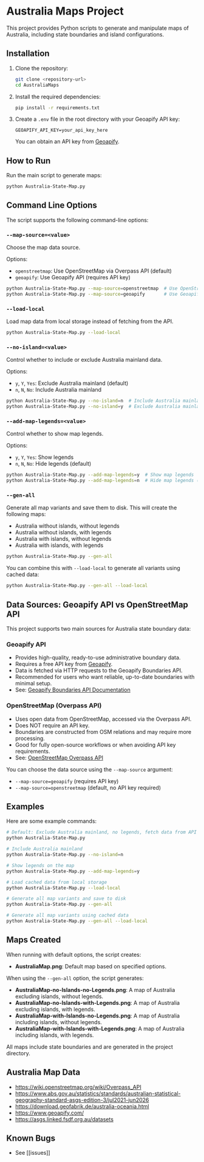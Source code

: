 # Australia Maps Project

This project provides Python scripts to generate and manipulate maps of Australia, including state boundaries and island configurations.

## Installation

1. Clone the repository:
   ```bash
   git clone <repository-url>
   cd AustraliaMaps
   ```

2. Install the required dependencies:
   ```bash
   pip install -r requirements.txt
   ```

3. Create a `.env` file in the root directory with your Geoapify API key:
   ```
   GEOAPIFY_API_KEY=your_api_key_here
   ```
   You can obtain an API key from [Geoapify](https://myprojects.geoapify.com/projects).

## How to Run

Run the main script to generate maps:
```bash
python Australia-State-Map.py
```

## Command Line Options

The script supports the following command-line options:

### `--map-source=<value>`
Choose the map data source.

Options:
- `openstreetmap`: Use OpenStreetMap via Overpass API (default)
- `geoapify`: Use Geoapify API (requires API key)

```bash
python Australia-State-Map.py --map-source=openstreetmap  # Use OpenStreetMap data (default)
python Australia-State-Map.py --map-source=geoapify       # Use Geoapify API data
```

### `--load-local`
Load map data from local storage instead of fetching from the API.

```bash
python Australia-State-Map.py --load-local
```

### `--no-island=<value>`
Control whether to include or exclude Australia mainland data.

Options:
- `y`, `Y`, `Yes`: Exclude Australia mainland (default)
- `n`, `N`, `No`: Include Australia mainland

```bash
python Australia-State-Map.py --no-island=n  # Include Australia mainland
python Australia-State-Map.py --no-island=y  # Exclude Australia mainland (default)
```

### `--add-map-legends=<value>`
Control whether to show map legends.

Options:
- `y`, `Y`, `Yes`: Show legends
- `n`, `N`, `No`: Hide legends (default)

```bash
python Australia-State-Map.py --add-map-legends=y  # Show map legends
python Australia-State-Map.py --add-map-legends=n  # Hide map legends (default)
```

### `--gen-all`
Generate all map variants and save them to disk. This will create the following maps:
- Australia without islands, without legends
- Australia without islands, with legends
- Australia with islands, without legends
- Australia with islands, with legends

```bash
python Australia-State-Map.py --gen-all
```

You can combine this with `--load-local` to generate all variants using cached data:
```bash
python Australia-State-Map.py --gen-all --load-local
```

## Data Sources: Geoapify API vs OpenStreetMap API

This project supports two main sources for Australia state boundary data:

### Geoapify API
- Provides high-quality, ready-to-use administrative boundary data.
- Requires a free API key from [Geoapify](https://myprojects.geoapify.com/projects).
- Data is fetched via HTTP requests to the Geoapify Boundaries API.
- Recommended for users who want reliable, up-to-date boundaries with minimal setup.
- See: [Geoapify Boundaries API Documentation](https://apidocs.geoapify.com/docs/boundaries/)

### OpenStreetMap (Overpass API)
- Uses open data from OpenStreetMap, accessed via the Overpass API.
- Does NOT require an API key.
- Boundaries are constructed from OSM relations and may require more processing.
- Good for fully open-source workflows or when avoiding API key requirements.
- See: [OpenStreetMap Overpass API](https://wiki.openstreetmap.org/wiki/Overpass_API)

You can choose the data source using the `--map-source` argument:
- `--map-source=geoapify` (requires API key)
- `--map-source=openstreetmap` (default, no API key required)

## Examples

Here are some example commands:

```bash
# Default: Exclude Australia mainland, no legends, fetch data from API
python Australia-State-Map.py

# Include Australia mainland
python Australia-State-Map.py --no-island=n

# Show legends on the map
python Australia-State-Map.py --add-map-legends=y

# Load cached data from local storage
python Australia-State-Map.py --load-local

# Generate all map variants and save to disk
python Australia-State-Map.py --gen-all

# Generate all map variants using cached data
python Australia-State-Map.py --gen-all --load-local
```

## Maps Created

When running with default options, the script creates:
- **AustraliaMap.png**: Default map based on specified options.

When using the `--gen-all` option, the script generates:
- **AustraliaMap-no-Islands-no-Legends.png**: A map of Australia excluding islands, without legends.
- **AustraliaMap-no-Islands-with-Legends.png**: A map of Australia excluding islands, with legends.
- **AustraliaMap-with-Islands-no-Legends.png**: A map of Australia including islands, without legends.
- **AustraliaMap-with-Islands-with-Legends.png**: A map of Australia including islands, with legends.

All maps include state boundaries and are generated in the project directory.

## Australia Map Data

- https://wiki.openstreetmap.org/wiki/Overpass_API
- https://www.abs.gov.au/statistics/standards/australian-statistical-geography-standard-asgs-edition-3/jul2021-jun2026
- https://download.geofabrik.de/australia-oceania.html
- https://www.geoapify.com/
- https://asgs.linked.fsdf.org.au/datasets

## Known Bugs

- See [[issues]]

